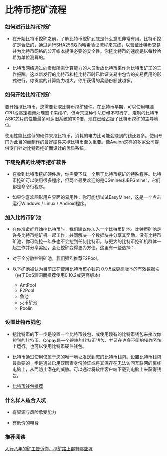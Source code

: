 # 比特币挖矿流程

### 如何进行比特币挖矿

+ 在开始比特币挖矿之前，了解比特币挖矿到底是什么意思非常有用。比特币挖矿是合法的，通过运行SHA256双向哈希验证流程来完成，以验证比特币交易并为比特币网络的公开帐本提供必要的安全性。你挖比特币的速度是以每秒哈希为单位测算的。

+ 比特币网络通过向贡献所需计算能力的人员发放比特币来作为比特币矿工的工作报酬。这以新发行的比特币和挖比特币时已验证交易中包含的交易费用的形式进行。你贡献的计算能力越大，你所获得的奖励份额就越多。


### 如何开始比特币挖矿

要开始挖比特币，您需要获取比特币挖矿硬件。在比特币早期，可以使用电脑CPU或高速视频处理器卡来挖矿。但今天这种作法已经不可行了。定制的比特币 ASIC芯片的性能最多可达旧系统的100倍，现在已经占据了比特币挖矿的主导地位。

使用性能比这低的硬件来挖比特币，消耗的电力比可能会赚到的钱还要多。使用专门为此目的而制作的最好硬件来挖比特币至关重要。像Avalon这样的多家公司提供专门针对比特币挖矿而设计的优质系统。

### 下载免费的比特币挖矿软件

+ 在收到比特币挖矿硬件后，你需要下载一个用于比特币挖矿的特殊程序。比特币挖矿可以使用很多程序，但两个最受欢迎的是CGminer和BFGminer，它们都是命令行程序。

+ 如果你喜欢图形用户界面的易用性，你可能想试试EasyMiner，这是一个点击运行Windows / Linux / Android程序。

### 加入比特币矿池

+ 在你准备好开始挖比特币时，我们建议你加入一个比特币矿池。比特币矿池是许多比特币挖矿机一起工作，共同解决一个数据块并分享其奖励。没有比特币矿池，你可能挖一年多也不会挖到任何比特币。与更大的比特币挖矿机群体一起工作并分享奖励，会让挖矿变得更为方便。这里有一些选择：

+ 对于全分散控制矿池，我们强烈推荐F2Pool。

+ 以下矿池被认为目前正在使用比特币核心钱包 0.9.5或更高版本的有效数据块（由于DoS漏洞而推荐使用0.10.2或更高版本）

    - AntPool
    - F2Pool
    - 鱼池
    - 火币矿池
    - Poolin

### 设置比特币钱包

+ 挖比特币的下一步是设置一个比特币钱包，或使用现有的比特币钱包来接收你挖到的比特币。Copay是一个很棒的比特币钱包，并可在许多不同的操作系统上运行。也可以使用比特币硬件钱包。

+ 比特币通过使用仅属于您的唯一地址发送到您的比特币钱包。设置比特币钱包最重要的一步是通过启用双因素身份验证或将其保存在无法访问互联网的离线电脑上，从而防止潜在的威胁。可以通过将软件客户端下载到电脑上来获得钱包。

+ [比特币钱包推荐](https://my.bsatoshi.com/)

### 什么样人适合入坑

+ 有资源与风险承受能力

+ 有低价的电费



### 推荐阅读

[入行八年的矿工告诉你，挖矿路上都有哪些坑](https://www.chainnews.com/articles/721222908034.htm)